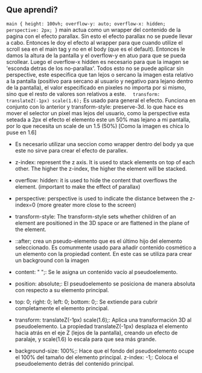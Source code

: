 ## Que aprendi?

`main {
  height: 100vh;
  overflow-y: auto;
  overflow-x: hidden;
  perspective: 2px;
}`
main actua como un wrapper del contenido de la pagina con el efecto parallax. Sin esto el efecto parallax no se puede llevar a cabo. Entonces le doy el efecto al wrapper para que cuando utilize el scroll sea en el main tag y no en el body (que es el default). Entonces le damos la altura de la pantalla y el overflow-y en atuo para que se pueda scrollear. Luego el overflow-x hidden es necesario para que la imagen se 'esconda detras de los no-parallax'. Todos esto no se puede aplicar sin perspective, este especifica que tan lejos o sercano la imagen esta relativo a la pantalla (positivo para sercano al usuario y negativo para lejano dentro de la pantalla), el valor especificado en pixeles no importa por si mismo, sino que el resto de valores son relativos a este.
`  transform: translateZ(-1px) scale(1.6);`
Es usado para general el efecto. Funciona en conjunto con lo anterior y transform-style: preserve-3d. lo que hace es mover el selector un pixel mas lejos del usuario, como la perspective esta seteada a 2px el efecto el elemento este un 50% mas lejano a mi pantalla, por lo que necesita un scale de un 1.5 (50%) \[Como la imagen es chica lo puse en 1.6\]

- Es necesario utilizar una seccion como wrapper dentro del body ya que este no sirve para crear el efecto de parallex.
- z-index: represent the z axis. It is used to stack elements on top of each other. The higher the z-index, the higher the element will be stacked.
- overflow: hidden: it is used to hide the content that overflows the element. (important to make the effect of parallax)
- perspective: perspective is used to indicate the distance between the z-index=0 (more greater more close to the screen)
- transform-style: The transform-style sets whether children of an element are positioned in the 3D space or are flattened in the plane of the element.
- ::after; crea un pseudo-elemento que es el último hijo del elemento seleccionado. Es comunmente usado para añadir contenido cosmético a un elemento con la propiedad content. En este cas se utiliza para crear un background con la imagen

- content: " ";: Se le asigna un contenido vacío al pseudoelemento.
- position: absolute;: El pseudoelemento se posiciona de manera absoluta con respecto a su elemento principal.
- top: 0; right: 0; left: 0; bottom: 0;: Se extiende para cubrir completamente el elemento principal.
- transform: translateZ(-1px) scale(1.6);: Aplica una transformación 3D al pseudoelemento. La propiedad translateZ(-1px) desplaza el elemento hacia atrás en el eje Z (lejos de la pantalla), creando un efecto de paralaje, y scale(1.6) lo escala para que sea más grande.
- background-size: 100%;: Hace que el fondo del pseudoelemento ocupe el 100% del tamaño del elemento principal.
  z-index: -1;: Coloca el pseudoelemento detrás del contenido principal.
